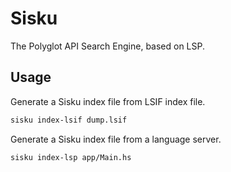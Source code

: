 # Sisku

The Polyglot API Search Engine, based on LSP.

## Usage

Generate a Sisku index file from LSIF index file.

```sh
sisku index-lsif dump.lsif
```

Generate a Sisku index file from a language server.

```sh
sisku index-lsp app/Main.hs
```
